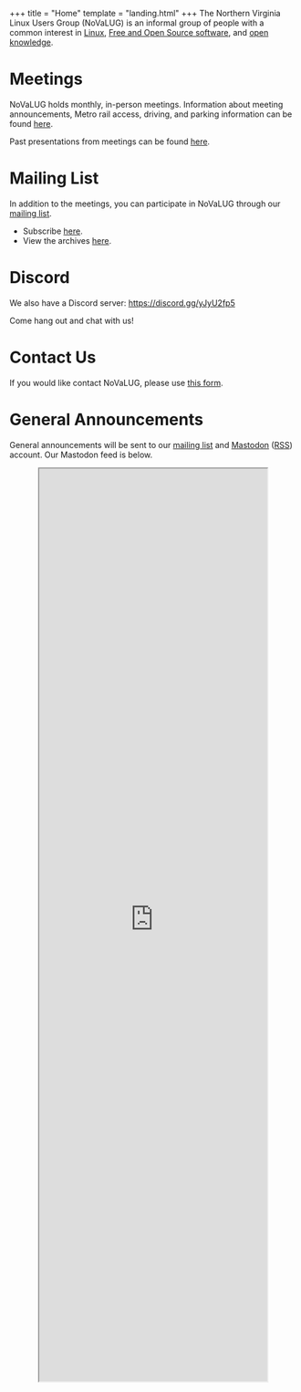 +++
title = "Home"
template = "landing.html"
+++
The Northern Virginia Linux Users Group (NoVaLUG) is an informal group of people with a common 
interest in [Linux](https://www.linux.com/what-is-linux/), 
[Free and Open Source software](https://en.wikipedia.org/wiki/Free_and_open-source_software), and 
[open knowledge](https://en.wikipedia.org/wiki/Open_knowledge). 

# Meetings

NoVaLUG holds monthly, in-person meetings. Information about meeting announcements, Metro rail access, driving, and parking information 
can be found [here](@/meetings/index.md).

Past presentations from meetings can be found [here](@/presentations/_index.md).

# Mailing List

In addition to the meetings, you can participate in NoVaLUG through our [mailing list](https://lists.firemountain.net/mailman/listinfo/novalug).

* Subscribe [here](https://lists.firemountain.net/mailman/listinfo/novalug).
* View the archives [here](https://lists.firemountain.net/pipermail/novalug/).

# Discord

We also have a Discord server: <https://discord.gg/yJyU2fp5>

Come hang out and chat with us!

# Contact Us

If you would like contact NoVaLUG, 
please use [this form](https://docs.google.com/forms/d/e/1FAIpQLSdyC8ANvEhW3L6L9r5Xk_5mXJekfhsIKWGHJr29qty31nihqQ/viewform?usp=sf_link).

# General Announcements

General announcements will be sent to our [mailing list](https://lists.firemountain.net/pipermail/novalug/) and 
[Mastodon](https://fosstodon.org/@novalug) ([RSS](https://fosstodon.org/@novalug.rss)) account. Our Mastodon feed is below.

<div style="text-align: center">
<iframe style="margin: auto;" allowfullscreen sandbox="allow-top-navigation allow-scripts allow-popups allow-popups-to-escape-sandbox" width="400" height="1600" src="https://mastofeed.com/apiv2/feed?userurl=https%3A%2F%2Ffosstodon.org%2Fusers%2Fnovalug&theme=dark&size=100&header=true&replies=false&boosts=false"></iframe>
</div>

